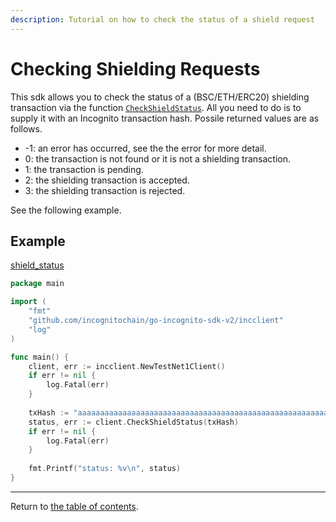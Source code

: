 ```yaml
---
description: Tutorial on how to check the status of a shield request
---
```

# Checking Shielding Requests
This sdk allows you to check the status of a (BSC/ETH/ERC20) shielding transaction via the function [`CheckShieldStatus`](../../../../incclient/bridge.go). All you need to do is to supply it with an Incognito transaction hash. Possile returned values are as follows.
* -1: an error has occurred, see the the error for more detail.
* 0: the transaction is not found or it is not a shielding transaction.
* 1: the transaction is pending.
* 2: the shielding transaction is accepted.
* 3: the shielding transaction is rejected.

See the following example.

## Example
[shield_status](../../../code/bridge/evm/status/status.go)

```go
package main

import (
	"fmt"
	"github.com/incognitochain/go-incognito-sdk-v2/incclient"
	"log"
)

func main() {
	client, err := incclient.NewTestNet1Client()
	if err != nil {
		log.Fatal(err)
	}
	
	txHash := "aaaaaaaaaaaaaaaaaaaaaaaaaaaaaaaaaaaaaaaaaaaaaaaaaaaaaaaaaaaaaaaa"
	status, err := client.CheckShieldStatus(txHash)
	if err != nil {
		log.Fatal(err)
	}
	
	fmt.Printf("status: %v\n", status)
}
```
---
Return to [the table of contents](../../../../README.md).